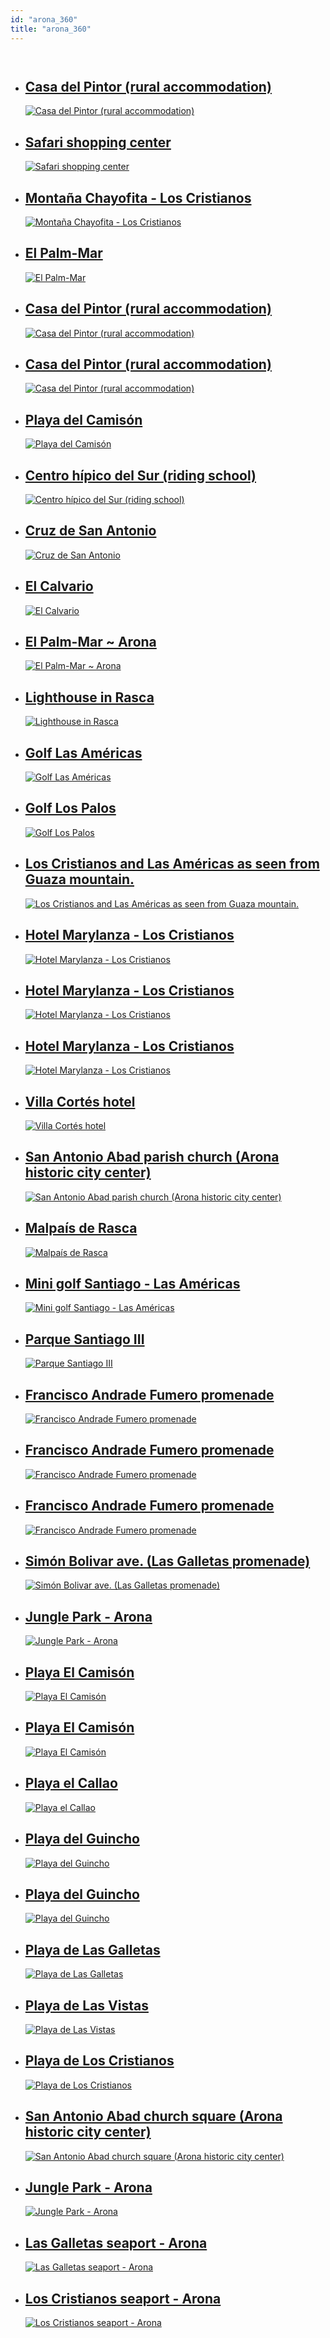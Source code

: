 ```yaml
---
id: "arona_360"
title: "arona_360"
---
```

<app-tab-bar></app-tab-bar>
<div class="row" >
    <div class="large-10 large-offset-1 columns">
        <ul class="arona-tour">
            <li>
                <a href="http://www.arona.org/portal/turismo/panorama.jsp?panorama=RecursosWeb/IMAGENES/1/0_13730_1.mov&amp;preview=RecursosWeb/IMAGENES/1/0_13730_1_bis.jpg">
                    <h2>
                        <span>Casa del Pintor (rural accommodation)</span>
                    </h2>
                    <img src="/img/360/0_13730_1_bis.jpg" alt="Casa del Pintor (rural accommodation)" title="Casa del Pintor (rural accommodation)">
                </a>
            </li>
            <li>
                <a href="http://www.arona.org/portal/turismo/panorama.jsp?panorama=RecursosWeb/IMAGENES/1/0_13312_1.mov&amp;preview=RecursosWeb/IMAGENES/1/0_13312_1_bis.jpg">
                    <h2>
                        <span>Safari shopping center</span>
                    </h2>
                    <img src="/img/360/0_13312_1_bis.jpg" alt="Safari shopping center" title="Safari shopping center">
                </a>
            </li>
            <li>
                <a href="http://www.arona.org/portal/turismo/panorama.jsp?panorama=RecursosWeb/IMAGENES/1/0_13314_1.mov&amp;preview=RecursosWeb/IMAGENES/1/0_13314_1_bis.jpg">
                    <h2>
                        <span>Montaña Chayofita - Los Cristianos</span>
                    </h2>
                    <img src="/img/360/0_13314_1_bis.jpg" alt="Montaña Chayofita - Los Cristianos" title="Montaña Chayofita - Los Cristianos">
                </a>
            </li>
            <li>
                <a href="http://www.arona.org/portal/turismo/panorama.jsp?panorama=RecursosWeb/IMAGENES/1/0_13317_1.mov&amp;preview=RecursosWeb/IMAGENES/1/0_13317_1_bis.jpg">
                    <h2>
                        <span>El Palm-Mar</span>
                    </h2>
                    <img src="/img/360/0_13317_1_bis.jpg" alt="El Palm-Mar" title="El Palm-Mar">
                </a>
            </li>
            <li>
                <a href="http://www.arona.org/portal/turismo/panorama.jsp?panorama=RecursosWeb/IMAGENES/1/0_13737_1.mov&amp;preview=RecursosWeb/IMAGENES/1/0_13737_1_bis.jpg">
                    <h2>
                        <span>Casa del Pintor (rural accommodation)</span>
                    </h2>
                    <img src="/img/360/0_13737_1_bis.jpg" alt="Casa del Pintor (rural accommodation)" title="Casa del Pintor (rural accommodation)">
                </a>
            </li>
            <li>
                <a href="http://www.arona.org/portal/turismo/panorama.jsp?panorama=RecursosWeb/IMAGENES/1/0_13736_1.mov&amp;preview=RecursosWeb/IMAGENES/1/0_13736_1_bis.jpg">
                    <h2>
                        <span>Casa del Pintor (rural accommodation)</span>
                    </h2>
                    <img src="/img/360/0_13736_1_bis.jpg" alt="Casa del Pintor (rural accommodation)" title="Casa del Pintor (rural accommodation)">
                </a>
            </li>
            <li>
                <a href="http://www.arona.org/portal/turismo/panorama.jsp?panorama=RecursosWeb/IMAGENES/1/0_13313_1.mov&amp;preview=RecursosWeb/IMAGENES/1/0_13313_1_bis.jpg">
                    <h2>
                        <span>Playa del Camisón</span>
                    </h2>
                    <img src="/img/360/0_13313_1_bis.jpg" alt="Playa del Camisón" title="Playa del Camisón">
                </a>
            </li>
            <li>
                <a href="http://www.arona.org/portal/turismo/panorama.jsp?panorama=RecursosWeb/IMAGENES/1/0_13647_1.mov&amp;preview=RecursosWeb/IMAGENES/1/0_13647_1_bis.jpg">
                    <h2>
                        <span>Centro hípico del Sur (riding school)</span>
                    </h2>
                    <img src="/img/360/0_13647_1_bis.jpg" alt="Centro hípico del Sur (riding school)" title="Centro hípico del Sur (riding school)">
                </a>
            </li>
            <li>
                <a href="http://www.arona.org/portal/turismo/panorama.jsp?panorama=RecursosWeb/IMAGENES/1/0_13315_1.mov&amp;preview=RecursosWeb/IMAGENES/1/0_13315_1_bis.jpg">
                    <h2>
                        <span>Cruz de San Antonio</span>
                    </h2>
                    <img src="/img/360/0_13315_1_bis.jpg" alt="Cruz de San Antonio" title="Cruz de San Antonio">
                </a>
            </li>
            <li>
                <a href="http://www.arona.org/portal/turismo/panorama.jsp?panorama=RecursosWeb/IMAGENES/1/0_13311_1.mov&amp;preview=RecursosWeb/IMAGENES/1/0_13311_1_bis.jpg">
                    <h2>
                        <span>El Calvario </span>
                    </h2>
                    <img src="/img/360/0_13311_1_bis.jpg" alt="El Calvario " title="El Calvario ">
                </a>
            </li>
            <li>
                <a href="http://www.arona.org/portal/turismo/panorama.jsp?panorama=RecursosWeb/IMAGENES/1/0_13723_1.mov&amp;preview=RecursosWeb/IMAGENES/1/0_13723_1_bis.jpg">
                    <h2>
                        <span>El Palm-Mar ~ Arona</span>
                    </h2>
                    <img src="/img/360/0_13723_1_bis.jpg" alt="El Palm-Mar ~ Arona" title="El Palm-Mar ~ Arona">
                </a>
            </li>
            <li>
                <a href="http://www.arona.org/portal/turismo/panorama.jsp?panorama=RecursosWeb/IMAGENES/1/0_13641_1.mov&amp;preview=RecursosWeb/IMAGENES/1/0_13641_1_bis.jpg">
                    <h2>
                        <span>Lighthouse in Rasca</span>
                    </h2>
                    <img src="/img/360/0_13641_1_bis.jpg" alt="Lighthouse in Rasca" title="Lighthouse in Rasca">
                </a>
            </li>
            <li>
                <a href="http://www.arona.org/portal/turismo/panorama.jsp?panorama=RecursosWeb/IMAGENES/1/0_13642_1.mov&amp;preview=RecursosWeb/IMAGENES/1/0_13642_1_bis.jpg">
                    <h2>
                        <span>Golf Las Américas</span>
                    </h2>
                    <img src="/img/360/0_13642_1_bis.jpg" alt="Golf Las Américas" title="Golf Las Américas">
                </a>
            </li>
            <li>
                <a href="http://www.arona.org/portal/turismo/panorama.jsp?panorama=RecursosWeb/IMAGENES/1/0_13645_1.mov&amp;preview=RecursosWeb/IMAGENES/1/0_13645_1_bis.jpg">
                    <h2>
                        <span>Golf Los Palos</span>
                    </h2>
                    <img src="/img/360/0_13645_1_bis.jpg" alt="Golf Los Palos" title="Golf Los Palos">
                </a>
            </li>
            <li>
                <a href="http://www.arona.org/portal/turismo/panorama.jsp?panorama=RecursosWeb/IMAGENES/1/0_13646_1.mov&amp;preview=RecursosWeb/IMAGENES/1/0_13646_1_bis.jpg">
                    <h2>
                        <span>Los Cristianos and Las Américas as seen from Guaza mountain.</span>
                    </h2>
                    <img src="/img/360/0_13646_1_bis.jpg" alt="Los Cristianos and Las Américas as seen from Guaza mountain." title="Los Cristianos and Las Américas as seen from Guaza mountain.">
                </a>
            </li>
            <li>
                <a href="http://www.arona.org/portal/turismo/panorama.jsp?panorama=RecursosWeb/IMAGENES/1/0_13718_1.mov&amp;preview=RecursosWeb/IMAGENES/1/0_13718_1_bis.jpg">
                    <h2>
                        <span>Hotel Marylanza - Los Cristianos</span>
                    </h2>
                    <img src="/img/360/0_13718_1_bis.jpg" alt="Hotel Marylanza - Los Cristianos" title="Hotel Marylanza - Los Cristianos">
                </a>
            </li>
            <li>
                <a href="http://www.arona.org/portal/turismo/panorama.jsp?panorama=RecursosWeb/IMAGENES/1/0_13719_1.mov&amp;preview=RecursosWeb/IMAGENES/1/0_13719_1_bis.jpg">
                    <h2>
                        <span>Hotel Marylanza - Los Cristianos</span>
                    </h2>
                    <img src="/img/360/0_13719_1_bis.jpg" alt="Hotel Marylanza - Los Cristianos" title="Hotel Marylanza - Los Cristianos">
                </a>
            </li>
            <li>
                <a href="http://www.arona.org/portal/turismo/panorama.jsp?panorama=RecursosWeb/IMAGENES/1/0_13720_1.mov&amp;preview=RecursosWeb/IMAGENES/1/0_13720_1_bis.jpg">
                    <h2>
                        <span>Hotel Marylanza - Los Cristianos</span>
                    </h2>
                    <img src="/img/360/0_13720_1_bis.jpg" alt="Hotel Marylanza - Los Cristianos" title="Hotel Marylanza - Los Cristianos">
                </a>
            </li>
            <li>
                <a href="http://www.arona.org/portal/turismo/panorama.jsp?panorama=RecursosWeb/IMAGENES/1/0_13676_1.mov&amp;preview=RecursosWeb/IMAGENES/1/0_13676_1_bis.jpg">
                    <h2>
                        <span>Villa Cortés hotel</span>
                    </h2>
                    <img src="/img/360/0_13676_1_bis.jpg" alt="Villa Cortés hotel" title="Villa Cortés hotel">
                </a>
            </li>
            <li>
                <a href="http://www.arona.org/portal/turismo/panorama.jsp?panorama=RecursosWeb/IMAGENES/1/0_13677_1.mov&amp;preview=RecursosWeb/IMAGENES/1/0_13677_1_bis.jpg">
                    <h2>
                        <span>San Antonio Abad parish church (Arona historic city center)</span>
                    </h2>
                    <img src="/img/360/0_13677_1_bis.jpg" alt="San Antonio Abad parish church (Arona historic city center)" title="San Antonio Abad parish church (Arona historic city center)">
                </a>
            </li>
            <li>
                <a href="http://www.arona.org/portal/turismo/panorama.jsp?panorama=RecursosWeb/IMAGENES/1/0_13717_1.mov&amp;preview=RecursosWeb/IMAGENES/1/0_13717_1_bis.jpg">
                    <h2>
                        <span>Malpaís de Rasca</span>
                    </h2>
                    <img src="/img/360/0_13717_1_bis.jpg" alt="Malpaís de Rasca" title="Malpaís de Rasca">
                </a>
            </li>
            <li>
                <a href="http://www.arona.org/portal/turismo/panorama.jsp?panorama=RecursosWeb/IMAGENES/1/11_13721_1.mov&amp;preview=RecursosWeb/IMAGENES/1/0_13721_1_bis.jpg">
                    <h2>
                        <span>Mini golf Santiago - Las Américas</span>
                    </h2>
                    <img src="/img/360/0_13721_1_bis.jpg" alt="Mini golf Santiago - Las Américas" title="Mini golf Santiago - Las Américas">
                </a>
            </li>
            <li>
                <a href="http://www.arona.org/portal/turismo/panorama.jsp?panorama=RecursosWeb/IMAGENES/1/0_13713_1.mov&amp;preview=RecursosWeb/IMAGENES/1/0_13713_1_bis.jpg">
                    <h2>
                        <span>Parque Santiago III</span>
                    </h2>
                    <img src="/img/360/0_13713_1_bis.jpg" alt="Parque Santiago III" title="Parque Santiago III">
                </a>
            </li>
            <li>
                <a href="http://www.arona.org/portal/turismo/panorama.jsp?panorama=RecursosWeb/IMAGENES/1/10_13638_1.mov&amp;preview=RecursosWeb/IMAGENES/1/10_13638_1_bis.jpg">
                    <h2>
                        <span>Francisco Andrade Fumero promenade</span>
                    </h2>
                    <img src="/img/360/10_13638_1_bis.jpg" alt="Francisco Andrade Fumero promenade" title="Francisco Andrade Fumero promenade">
                </a>
            </li>
            <li>
                <a href="http://www.arona.org/portal/turismo/panorama.jsp?panorama=RecursosWeb/IMAGENES/1/11_13640_1.mov&amp;preview=RecursosWeb/IMAGENES/1/12_13640_1_bis.jpg">
                    <h2>
                        <span>Francisco Andrade Fumero promenade</span>
                    </h2>
                    <img src="/img/360/12_13640_1_bis.jpg" alt="Francisco Andrade Fumero promenade" title="Francisco Andrade Fumero promenade">
                </a>
            </li>
            <li>
                <a href="http://www.arona.org/portal/turismo/panorama.jsp?panorama=RecursosWeb/IMAGENES/1/0_13735_1.mov&amp;preview=RecursosWeb/IMAGENES/1/0_13735_1_bis.jpg">
                    <h2>
                        <span>Francisco Andrade Fumero promenade</span>
                    </h2>
                    <img src="/img/360/0_13735_1_bis.jpg" alt="Francisco Andrade Fumero promenade" title="Francisco Andrade Fumero promenade">
                </a>
            </li>
            <li>
                <a href="http://www.arona.org/portal/turismo/panorama.jsp?panorama=RecursosWeb/IMAGENES/1/0_13729_1.mov&amp;preview=RecursosWeb/IMAGENES/1/0_13729_1_bis.jpg">
                    <h2>
                        <span>Simón Bolivar ave. (Las Galletas promenade)</span>
                    </h2>
                    <img src="/img/360/0_13729_1_bis.jpg" alt="Simón Bolivar ave. (Las Galletas promenade)" title="Simón Bolivar ave. (Las Galletas promenade)">
                </a>
            </li>
            <li>
                <a href="http://www.arona.org/portal/turismo/panorama.jsp?panorama=RecursosWeb/IMAGENES/1/0_13715_1.mov&amp;preview=RecursosWeb/IMAGENES/1/0_13715_1_bis.jpg">
                    <h2>
                        <span>Jungle Park - Arona</span>
                    </h2>
                    <img src="/img/360/0_13715_1_bis.jpg" alt="Jungle Park - Arona" title="Jungle Park - Arona">
                </a>
            </li>
            <li>
                <a href="http://www.arona.org/portal/turismo/panorama.jsp?panorama=RecursosWeb/IMAGENES/1/0_13741_1.mov&amp;preview=RecursosWeb/IMAGENES/1/0_13741_1_bis.jpg">
                    <h2>
                        <span>Playa El Camisón</span>
                    </h2>
                    <img src="/img/360/0_13741_1_bis.jpg" alt="Playa El Camisón" title="Playa El Camisón">
                </a>
            </li>
            <li>
                <a href="http://www.arona.org/portal/turismo/panorama.jsp?panorama=RecursosWeb/IMAGENES/1/0_13742_1.mov&amp;preview=RecursosWeb/IMAGENES/1/0_13742_1_bis.jpg">
                    <h2>
                        <span>Playa El Camisón</span>
                    </h2>
                    <img src="/img/360/0_13742_1_bis.jpg" alt="Playa El Camisón" title="Playa El Camisón">
                </a>
            </li>
            <li>
                <a href="http://www.arona.org/portal/turismo/panorama.jsp?panorama=RecursosWeb/IMAGENES/1/0_13739_1.mov&amp;preview=RecursosWeb/IMAGENES/1/0_13739_1_bis.jpg">
                    <h2>
                        <span>Playa el Callao</span>
                    </h2>
                    <img src="/img/360/0_13739_1_bis.jpg" alt="Playa el Callao" title="Playa el Callao">
                </a>
            </li>
            <li>
                <a href="http://www.arona.org/portal/turismo/panorama.jsp?panorama=RecursosWeb/IMAGENES/1/0_13756_1.mov&amp;preview=RecursosWeb/IMAGENES/1/0_13756_1_bis.jpg">
                    <h2>
                        <span>Playa del Guincho</span>
                    </h2>
                    <img src="/img/360/0_13756_1_bis.jpg" alt="Playa del Guincho" title="Playa del Guincho">
                </a>
            </li>
            <li>
                <a href="http://www.arona.org/portal/turismo/panorama.jsp?panorama=RecursosWeb/IMAGENES/1/0_13758_1.mov&amp;preview=RecursosWeb/IMAGENES/1/0_13758_1_bis.jpg">
                    <h2>
                        <span>Playa del Guincho</span>
                    </h2>
                    <img src="/img/360/0_13758_1_bis.jpg" alt="Playa del Guincho" title="Playa del Guincho">
                </a>
            </li>
            <li>
                <a href="http://www.arona.org/portal/turismo/panorama.jsp?panorama=RecursosWeb/IMAGENES/1/0_13746_1.mov&amp;preview=RecursosWeb/IMAGENES/1/0_13746_1_bis.jpg">
                    <h2>
                        <span>Playa de Las Galletas</span>
                    </h2>
                    <img src="/img/360/0_13746_1_bis.jpg" alt="Playa de Las Galletas" title="Playa de Las Galletas">
                </a>
            </li>
            <li>
                <a href="http://www.arona.org/portal/turismo/panorama.jsp?panorama=RecursosWeb/IMAGENES/1/0_13760_1.mov&amp;preview=RecursosWeb/IMAGENES/1/0_13760_1_bis.jpg">
                    <h2>
                        <span>Playa de Las Vistas</span>
                    </h2>
                    <img src="/img/360/0_13760_1_bis.jpg" alt="Playa de Las Vistas" title="Playa de Las Vistas">
                </a>
            </li>
            <li>
                <a href="http://www.arona.org/portal/turismo/panorama.jsp?panorama=RecursosWeb/IMAGENES/1/0_13745_1.mov&amp;preview=RecursosWeb/IMAGENES/1/0_13745_1_bis.jpg">
                    <h2>
                        <span>Playa de Los Cristianos</span>
                    </h2>
                    <img src="/img/360/0_13745_1_bis.jpg" alt="Playa de Los Cristianos" title="Playa de Los Cristianos">
                </a>
            </li>
            <li>
                <a href="http://www.arona.org/portal/turismo/panorama.jsp?panorama=RecursosWeb/IMAGENES/1/0_13761_1.mov&amp;preview=RecursosWeb/IMAGENES/1/0_13761_1_bis.jpg">
                    <h2>
                        <span>San Antonio Abad church square (Arona historic city center)</span>
                    </h2>
                    <img src="/img/360/0_13761_1_bis.jpg" alt="San Antonio Abad church square (Arona historic city center)" title="San Antonio Abad church square (Arona historic city center)">
                </a>
            </li>
            <li>
                <a href="http://www.arona.org/portal/turismo/panorama.jsp?panorama=RecursosWeb/IMAGENES/1/0_13716_1.mov&amp;preview=RecursosWeb/IMAGENES/1/0_13716_1_bis.jpg">
                    <h2>
                        <span>Jungle Park - Arona</span>
                    </h2>
                    <img src="/img/360/0_13716_1_bis.jpg" alt="Jungle Park - Arona" title="Jungle Park - Arona">
                </a>
            </li>
            <li>
                <a href="http://www.arona.org/portal/turismo/panorama.jsp?panorama=RecursosWeb/IMAGENES/1/0_13763_1.mov&amp;preview=RecursosWeb/IMAGENES/1/0_13763_1_bis.jpg">
                    <h2>
                        <span>Las Galletas seaport - Arona</span>
                    </h2>
                    <img src="/img/360/0_13763_1_bis.jpg" alt="Las Galletas seaport - Arona" title="Las Galletas seaport - Arona">
                </a>
            </li>
            <li>
                <a href="http://www.arona.org/portal/turismo/panorama.jsp?panorama=RecursosWeb/IMAGENES/1/0_13762_1.mov&amp;preview=RecursosWeb/IMAGENES/1/0_13762_1_bis.jpg">
                    <h2>
                        <span>Los Cristianos seaport - Arona</span>
                    </h2>
                    <img src="/img/360/0_13762_1_bis.jpg" alt="Los Cristianos seaport - Arona" title="Los Cristianos seaport - Arona">
                </a>
            </li>
        </ul>
    </div>
</div>
<div class="row" >
    <div class="large-10 large-offset-1 columns">
        <app-paginator-controls></app-paginator-controls>
        <br>
        <app-back-bar></app-back-bar>
    </div>
</div>

